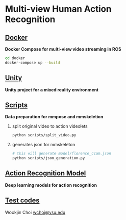 # Multi-view Human Action Recognition

## [Docker](docker)
**Docker Compose for multi-view video streaming in ROS**

```bash
cd docker
docker-compose up --build 
```

## [Unity](Unity)
**Unity project for a mixed reality environment**


## [Scripts](scripts)
**Data preparation for mmpose and mmskeletion**

1. split original video to action videolets
    ```bash
    python scripts/split_video.py
    ```

2. generates json for mmskeleton
    ```bash
    # this will generate model/florence_ccam.json
    python scripts/json_generation.py

    ```

## [Action Recognition Model](model)
**Deep learning models for action recognition**


## [Test codes](test)

Wookjin Choi <wchoi@vsu.edu>
